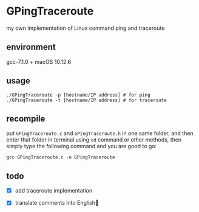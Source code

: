 # GPingTraceroute
my own implementation of Linux command ping and traceroute

## environment

gcc-7.1.0 + macOS 10.12.6

## usage

```shell
./GPingTraceroute -p [hostname/IP address] # for ping
./GPingTraceroute -t [hostname/IP address] # for traceroute
```

## recompile

put `GPingTraceroute.c` and `GPingTraceroute.h` in one same folder, and then enter that folder in terminal using `cd` command or other methods, then simply type the following command and you are good to go:

```shell
gcc GPingTraceroute.c -o GPingTraceroute
```
## todo

- [x] add traceroute implementation

- [x] translate comments into English🤣
